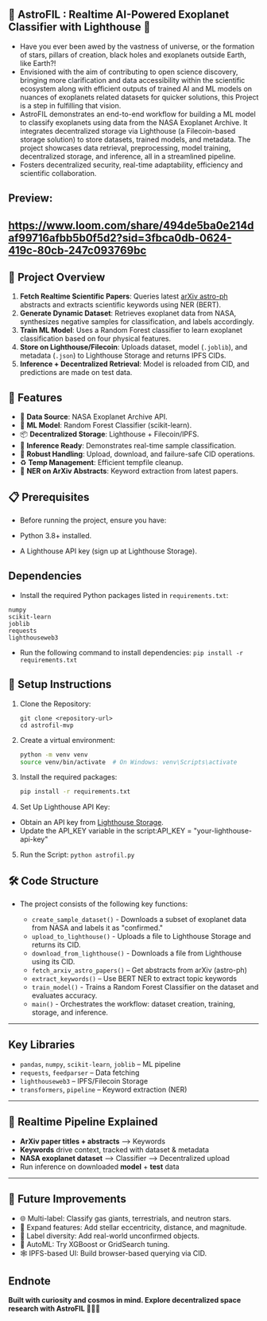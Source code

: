 ## 🌌 AstroFIL : Realtime AI-Powered Exoplanet Classifier with Lighthouse 🌌
- Have you ever been awed by the vastness of universe, or the formation of stars, pillars of creation, black holes and exoplanets outside Earth, like Earth?!
- Envisioned with the aim of contributing to open science discovery, bringing more clarification and data accessibility within the scientific ecosystem along with efficient outputs of trained AI and ML models on nuances of exoplanets related datasets for quicker solutions, this Project is a step in fulfilling that vision. 
- AstroFIL demonstrates an end-to-end workflow for building a ML model to classify exoplanets using data from the NASA Exoplanet Archive. It integrates decentralized storage via Lighthouse (a Filecoin-based storage solution) to store datasets, trained models, and metadata. The project showcases data retrieval, preprocessing, model training, decentralized storage, and inference, all in a streamlined pipeline.
- Fosters decentralized security, real-time adaptability, efficiency and scientific collaboration.

## Preview:

https://www.loom.com/share/494de5ba0e214daf99716afbb5b0f5d2?sid=3fbca0db-0624-419c-80cb-247c093769bc
---

## 🌌 Project Overview

1. **Fetch Realtime Scientific Papers**: Queries latest [arXiv astro-ph](https://arxiv.org/list/astro-ph/new) abstracts and extracts scientific keywords using NER (BERT).
2. **Generate Dynamic Dataset**: Retrieves exoplanet data from NASA, synthesizes negative samples for classification, and labels accordingly.
3. **Train ML Model**: Uses a Random Forest classifier to learn exoplanet classification based on four physical features.
4. **Store on Lighthouse/Filecoin**: Uploads dataset, model (`.joblib`), and metadata (`.json`) to Lighthouse Storage and returns IPFS CIDs.
5. **Inference + Decentralized Retrieval**: Model is reloaded from CID, and predictions are made on test data.

## 🎯 Features

- 🔭 **Data Source**: NASA Exoplanet Archive API.
- 🧠 **ML Model**: Random Forest Classifier (scikit-learn).
- 📦 **Decentralized Storage**: Lighthouse + Filecoin/IPFS.
- 🧪 **Inference Ready**: Demonstrates real-time sample classification.
- 🔐 **Robust Handling**: Upload, download, and failure-safe CID operations.
- ♻️ **Temp Management**: Efficient tempfile cleanup.
- 📰 **NER on ArXiv Abstracts**: Keyword extraction from latest papers.

## 📋 Prerequisites
- Before running the project, ensure you have:

- Python 3.8+ installed.
- A Lighthouse API key (sign up at Lighthouse Storage).

## Dependencies
- Install the required Python packages listed in `requirements.txt`:
```pandas
numpy
scikit-learn
joblib
requests
lighthouseweb3
```

- Run the following command to install dependencies:
`pip install -r requirements.txt`

## 🚀 Setup Instructions

1. Clone the Repository:
    ```
    git clone <repository-url>
    cd astrofil-mvp
     ```

2. Create a virtual environment:

   ```bash
   python -m venv venv
   source venv/bin/activate  # On Windows: venv\Scripts\activate
   ```

3. Install the required packages:

   ```bash
   pip install -r requirements.txt
   ```

4. Set Up Lighthouse API Key:

- Obtain an API key from [Lighthouse Storage](https://docs.lighthouse.storage/lighthouse-1/how-to/create-an-api-key).
- Update the API_KEY variable in the script:API_KEY = "your-lighthouse-api-key"

5. Run the Script:
`python astrofil.py`


## 🛠️ Code Structure
- The project consists of the following key functions:

   - `create_sample_dataset()` - Downloads a subset of exoplanet data from NASA and labels it as "confirmed."
   - `upload_to_lighthouse()` - Uploads a file to Lighthouse Storage and returns its CID.
   - `download_from_lighthouse()` - Downloads a file from Lighthouse using its CID.
   - `fetch_arxiv_astro_papers()` – Get abstracts from arXiv (astro-ph)
   - `extract_keywords()` – Use BERT NER to extract topic keywords
   - `train_model()` - Trains a Random Forest Classifier on the dataset and evaluates accuracy.
   - `main()` - Orchestrates the workflow: dataset creation, training, storage, and inference.

---

## Key Libraries

- `pandas`, `numpy`, `scikit-learn`, `joblib` – ML pipeline
- `requests`, `feedparser` – Data fetching
- `lighthouseweb3` – IPFS/Filecoin Storage
- `transformers`, `pipeline` – Keyword extraction (NER)

---

## 🧠 Realtime Pipeline Explained

- **ArXiv paper titles + abstracts** ⟶ Keywords
- **Keywords** drive context, tracked with dataset & metadata
- **NASA exoplanet dataset** ⟶ Classifier ⟶ Decentralized upload
- Run inference on downloaded **model** + **test** data

---

<!-- ## 📈 Workflow Diagram
- Below is a diagrammatic representation of the AstroFIL MVP workflow:
- 🌌 AstroFIL MVP Workflow

   
┌──────────────────────────────────────────────────────────────┐
│ 1. Fetch Data                                                │
│   ┌───────────────────────────────┐                          │
│   │ NASA Exoplanet Archive       │                          │
│   │ URL: .../pscomppars (CSV)    │                          │
│   └──────────────┬────────────────┘                          │
│                  │ GET Request (requests)                    │
└──────────────────┴───────────────────────────────────────────┘
                    ↓
┌──────────────────────────────────────────────────────────────┐
│ 2. Preprocess Data                                           │
│   - Read CSV (pandas)                                        │
│   - Drop NaN values                                          │
│   - Add 'planet_type' = 1                                    │
│   - Save as exoplanet.csv (tempfile)                         │
└──────────────────────────────────────────────────────────────┘
                    ↓
┌──────────────────────────────────────────────────────────────┐
│ 3. Upload Dataset to Lighthouse                              │
│   ┌───────────────────────────────┐                          │
│   │ Lighthouse Storage            │                          │
│   │ API: lighthouseweb3           │                          │
│   └──────────────┬────────────────┘                          │
│                  │ Upload exoplanet.csv                      │
│                  │ Return dataset_cid                        │
└──────────────────┴───────────────────────────────────────────┘
                    ↓
┌──────────────────────────────────────────────────────────────┐
│ 4. Train ML Model                                            │
│   - Load exoplanet.csv (pandas)                              │
│   - Features: pl_orbper, pl_rade, pl_bmasse, st_teff         │
│   - Target: planet_type                                      │
│   - Split data (train_test_split)                            │
│   - Train RandomForestClassifier (scikit-learn)              │
│   - Save model as exoplanet_model.joblib (joblib)            │
└──────────────────────────────────────────────────────────────┘
                    ↓
┌──────────────────────────────────────────────────────────────┐
│ 5. Upload Model to Lighthouse                                │
│   ┌───────────────────────────────┐                          │
│   │ Lighthouse Storage            │                          │
│   │ API: lighthouseweb3           │                          │
│   └──────────────┬────────────────┘                          │
│                  │ Upload exoplanet_model.joblib             │
│                  │ Return model_cid                          │
└──────────────────┴───────────────────────────────────────────┘
                    ↓
┌──────────────────────────────────────────────────────────────┐
│ 6. Create & Upload Metadata                                  │
│   - Metadata: title, model_cid, dataset_cid, accuracy, etc.   │
│   - Save as model_metadata.json (tempfile)                   │
│   - Upload to Lighthouse                                     │
│   - Return metadata_cid                                      │
└──────────────────────────────────────────────────────────────┘
                    ↓
┌──────────────────────────────────────────────────────────────┐
│ 7. Perform Inference                                         │
│   - Load test sample from trained data                       │
│   - Predict using trained model                              │
│   - Output: "Confirmed Exoplanet" or "Not Confirmed"         │
└──────────────────────────────────────────────────────────────┘


## Explanation of Workflow

- **Data Fetching**: The script queries the NASA Exoplanet Archive for 500 exoplanet records, retrieving orbital period (pl_orbper), radius (pl_rade), mass (pl_bmasse), and stellar temperature (st_teff).
- **Preprocessing**: The data is cleaned (NaN values removed) and labeled with planet_type = 1 (confirmed exoplanet). It’s saved as exoplanet.csv in a temporary directory.
- **Dataset Upload**: The CSV file is uploaded to Lighthouse, and a CID is returned for decentralized access.
- **Model Training**: A Random Forest Classifier is trained on the dataset, using the four features to predict planet_type. The model is serialized as exoplanet_model.joblib.
- **Model Upload**: The trained model is uploaded to Lighthouse, returning another CID.
- **Metadata Creation**: A JSON file (model_metadata.json) is created with details like the model’s title, CIDs, accuracy, and data source. This is also uploaded to Lighthouse.
- **Inference**: The script tests the model on a sample from the test set, printing the prediction.
-->

## 🌟 Future Improvements

- 🌐 Multi-label: Classify gas giants, terrestrials, and neutron stars.
- 🌌 Expand features: Add stellar eccentricity, distance, and magnitude.
- 🔄 Label diversity: Add real-world unconfirmed objects.
- 🧪 AutoML: Try XGBoost or GridSearch tuning.
- 🕸️ IPFS-based UI: Build browser-based querying via CID.


## Endnote
**Built with curiosity and cosmos in mind. Explore decentralized space research with AstroFIL 🌠😊😍**
